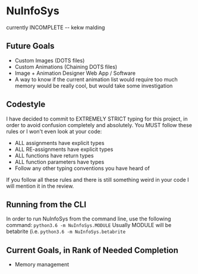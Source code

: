 # NuInfoSys
currently INCOMPLETE -- kekw malding
## Future Goals
* Custom Images (DOTS files)
* Custom Animations (Chaining DOTS files)
* Image + Animation Designer Web App / Software
* A way to know if the current animation list would require too much
memory would be really cool, but would take some investigation
## Codestyle
I have decided to commit to EXTREMELY STRICT typing for this project,
in order to avoid confusion completely and absolutely. You MUST follow
these rules or I won't even look at your code:
* ALL assignments have explicit types
* ALL RE-assignments have explicit types
* ALL functions have return types
* ALL function parameters have types
* Follow any other typing conventions you have heard of

If you follow all these rules and there is still something weird in
your code I will mention it in the review. 

## Running from the CLI
In order to run NuInfoSys from the command line, use the following
command:
```python3.6 -m NuInfoSys.MODULE```
Usually MODULE will be betabrite (i.e. ```python3.6 -m NuInfoSys.betabrite```

## Current Goals, in Rank of Needed Completion
* Memory management

